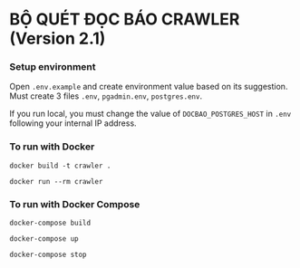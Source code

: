 # BỘ QUÉT ĐỌC BÁO CRAWLER (Version 2.1)  

### Setup environment

Open `.env.example` and create environment value based on its suggestion. Must create 3 files `.env`, `pgadmin.env`, `postgres.env`.

If you run local, you must change the value of `DOCBAO_POSTGRES_HOST` in `.env` following your internal IP address.

### To run with Docker

`docker build -t crawler .`

`docker run --rm crawler`

### To run with Docker Compose

`docker-compose build`

`docker-compose up`

`docker-compose stop`
